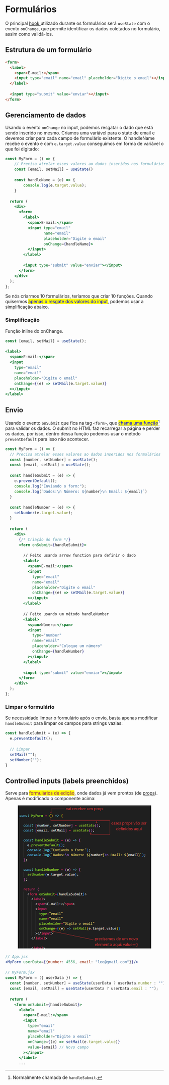 # Formulários

O principal [hook ](hooks.md)utilizado durante os formulários será `useState` com o evento `onChange`, que permite identificar os dados coletados no formulário, assim como validá-los.

## Estrutura de um formulário

```html
<form>
  <label>
    <span>E-mail:</span>
    <input type="email" name="email" placeholder="Digite o email"></input>
  </label>

  <input type="submit" value="enviar"></input>
</form>
```

## Gerenciamento de dados

Usando o evento `onChange` no input, podemos resgatar o dado que está sendo inserido no mesmo. Criamos uma variável para o state de email e devemos criar para cada campo de formulário existente. O handleName recebe o evento e com `e.target.value` conseguimos em forma de variável o que foi digitado:

```jsx
const MyForm = () => {
    // Precisa atrelar esses valores ao dados inseridos nos formulários
    const [email, setMail] = useState()

    const handleName = (e) => {
        console.log(e.target.value);
    }

  return (
    <div>
      <form>
        <label>
          <span>E-mail:</span>
          <input type="email"
                 name="email"
                 placeholder="Digite o email"
                 onChange={handleName}>
          </input>
        </label>

        <input type="submit" value="enviar"></input>
      </form>
    </div>
  );
};
```

Se nós criarmos 10 formulários, teríamos que criar 10 funções. Quando quisermos <mark style="color:blue;">apenas o resgate dos valores do input</mark>, podemos usar a simplificação abaixo.

### Simplificação

Função inline do onChange.&#x20;

```jsx
const [email, setMail] = useState();

<label>
  <span>E-mail:</span>
  <input
    type="email"
    name="email"
    placeholder="Digite o email"
    onChange={(e) => setMail(e.target.value)}
  ></input>
</label>
```

## Envio

Usando o evento `onSubmit` que fica na tag `<form>`, que [<mark style="color:blue;">chama uma função</mark>](#user-content-fn-1)[^1] para validar os dados. O submit no HTML faz recarregar a página e perder os dados, por isso, dentro dessa função podemos usar o método `preventDefault` para isso não acontecer.

```jsx
const MyForm = () => {
  // Precisa atrelar esses valores ao dados inseridos nos formulários
  const [number, setNumber] = useState();
  const [email, setMail] = useState();

  const handleSubmit = (e) => {
    e.preventDefault();
    console.log("Enviando o form:");
    console.log(`Dados:\n Número: ${number}\n Email: ${email}`)
  }

  const handleNumber = (e) => {
    setNumber(e.target.value);
  }

  return (
    <div>
      {/* Criação do form */}
      <form onSubmit={handleSubmit}>
        
        // Feito usando arrow function para definir o dado
        <label>
          <span>E-mail:</span>
          <input
            type="email"
            name="email"
            placeholder="Digite o email"
            onChange={(e) => setMail(e.target.value)}
          ></input>
        </label>
        
        // Feito usando um método handleNumber
        <label>
          <span>Número:</span>
          <input
            type="number"
            name="email"
            placeholder="Coloque um número"
            onChange={handleNumber}
          ></input>
        </label>

        <input type="submit" value="enviar"></input>
      </form>
    </div>
  );
};
```

### Limpar o formulário

Se necessidade limpar o formulário após o envio, basta apenas modificar `handleSubmit` para limpar os campos para strings vazias:

```jsx
const handleSubmit = (e) => {
  e.preventDefault();
  
  // Limpar
  setMail("");
  setNumber("");
}
```

## Controlled inputs (labels preenchidos)

Serve para <mark style="color:purple;">formulários de edição</mark>, onde dados já vem prontos (de [props](props.md)). Apenas é modificado o componente acima:

<figure><img src="../../../../.gitbook/assets/controlled inputs.png" alt=""><figcaption></figcaption></figure>

```jsx
// App.jsx
<MyForm userData={{number: 4556, email: "leo@gmail.com"}}/>

// MyForm.jsx
const MyForm = ({ userData }) => {
  const [number, setNumber] = useState(userData ? userData.number : "");
  const [email, setMail] = useState(userData ? userData.email : "");
  
  return (
    <form onSubmit={handleSubmit}>
      <label>
        <span>E-mail:</span>
        <input
          type="email"
          name="email"
          placeholder="Digite o email"
          onChange={(e) => setMail(e.target.value)}
          value={email} // Novo campo
        ></input>
      </label>
      ...
```

[^1]: Normalmente chamada de `handleSubmit`.
